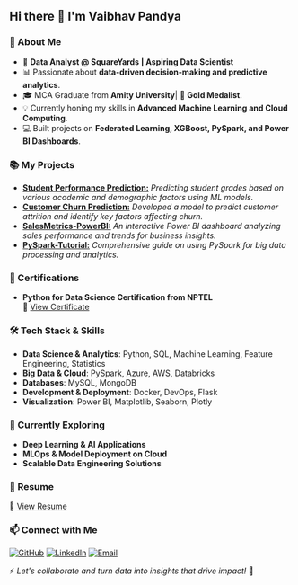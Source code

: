 ## Hi there 👋 I'm Vaibhav Pandya

### 🚀 About Me
- 🎯 **Data Analyst @ SquareYards | Aspiring Data Scientist**
- 📊 Passionate about **data-driven decision-making and predictive analytics**.
- 🎓 MCA Graduate from **Amity University**| 🏅 **Gold Medalist**.
- 💡 Currently honing my skills in **Advanced Machine Learning and Cloud Computing**.
- 💻 Built projects on **Federated Learning, XGBoost, PySpark, and Power BI Dashboards**.

### 📚 My Projects
- **[Student Performance Prediction:](https://github.com/vaibhav-pandya/studentperformanceprediction)** *Predicting student grades based on various academic and demographic factors using ML models.*
- **[Customer Churn Prediction:](https://github.com/vaibhav-pandya/customer-churn-prediction)** *Developed a model to predict customer attrition and identify key factors affecting churn.*  
- **[SalesMetrics-PowerBI:](https://github.com/vaibhav-pandya/SalesMetrics-PowerBI)** *An interactive Power BI dashboard analyzing sales performance and trends for business insights.*  
- **[PySpark-Tutorial:](https://github.com/vaibhav-pandya/PySpark-Tutorial)** *Comprehensive guide on using PySpark for big data processing and analytics.*

### 📜 Certifications
- **Python for Data Science Certification from NPTEL**  
  🔗 [View Certificate](https://drive.google.com/file/d/13sJ79EQZY2WXssLBLT9IyHCvu3JwctKo/view?usp=sharing)
  
### 🛠️ Tech Stack & Skills
- **Data Science & Analytics**: Python, SQL, Machine Learning, Feature Engineering, Statistics
- **Big Data & Cloud**: PySpark, Azure, AWS, Databricks
- **Databases**: MySQL, MongoDB
- **Development & Deployment**: Docker, DevOps, Flask
- **Visualization**: Power BI, Matplotlib, Seaborn, Plotly

### 🌱 Currently Exploring
- **Deep Learning & AI Applications**
- **MLOps & Model Deployment on Cloud**
- **Scalable Data Engineering Solutions**

### 📄 Resume
 🔗 [View Resume](https://drive.google.com/file/d/1ZtukJXfUiIgmpTu0xDXh3VCMp6EjsgkP/view?usp=sharing)

### 📫 Connect with Me
[![GitHub](https://img.shields.io/badge/GitHub-000?style=for-the-badge&logo=github&logoColor=white)](https://github.com/vaibhav-pandya)
[![LinkedIn](https://img.shields.io/badge/LinkedIn-0077B5?style=for-the-badge&logo=linkedin&logoColor=white)](https://www.linkedin.com/in/vaibhavpandya2903/)
[![Email](https://img.shields.io/badge/Email-D14836?style=for-the-badge&logo=gmail&logoColor=white)](mailto:vaibhavpandya2903@gmail.com)

⚡ *Let's collaborate and turn data into insights that drive impact!* 🚀
